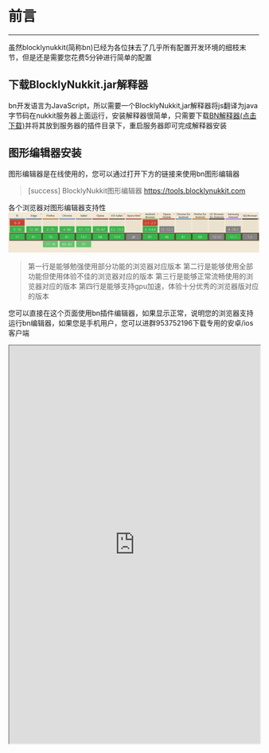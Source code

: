 # 前言
*********
虽然blocklynukkit(简称bn)已经为各位抹去了几乎所有配置开发环境的细枝末节，但是还是需要您花费5分钟进行简单的配置
## 下载BlocklyNukkit.jar解释器
bn开发语言为JavaScript，所以需要一个BlocklyNukkit,jar解释器将js翻译为java字节码在nukkit服务器上面运行，安装解释器很简单，只需要下载[BN解释器\(点击下载\)](https://tools.blocklynukkit.com/BlocklyNukkit.jar)并将其放到服务器的插件目录下，重启服务器即可完成解释器安装  
## 图形编辑器安装
图形编辑器是在线使用的，您可以通过打开下方的链接来使用bn图形编辑器
>[success] BlocklyNukkit图形编辑器 https://tools.blocklynukkit.com

各个浏览器对图形编辑器支持性
![](images/screenshot_1590304987951.png)
> 第一行是能够勉强使用部分功能的浏览器对应版本
> 第二行是能够使用全部功能但使用体验不佳的浏览器对应的版本
> 第三行是能够正常流畅使用的浏览器对应的版本
> 第四行是能够支持gpu加速，体验十分优秀的浏览器版对应的版本

您可以直接在这个页面使用bn插件编辑器，如果显示正常，说明您的浏览器支持运行bn编辑器，如果您是手机用户，您可以进群953752196下载专用的安卓/ios客户端
<iframe src="https://tools.blocklynukkit.com" width="100%" height="800px"></iframe>
